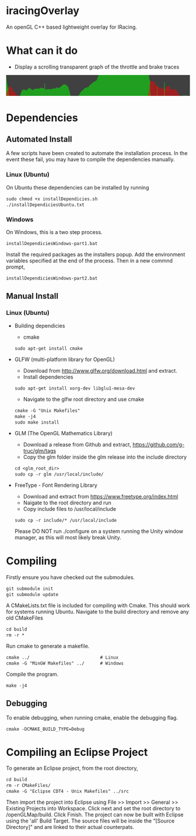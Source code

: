 # iracingOverlay

An openGL C++ based lightweight overlay for IRacing.

# What can it do
* Display a scrolling transparent graph of the throttle and brake traces

![GitHub Logo](Other/throttleBrakeTrace.png)


# Dependencies
##  Automated Install
A few scripts have been created to automate the installation process. In the event these fail, you may have to compile the dependencies manually.

### Linux (Ubuntu)
On Ubuntu these dependencies can be installed by running
```
sudo chmod +x installDependicies.sh
./installDependiciesUbuntu.txt
```
### Windows
On Windows, this is a two step process.
```
installDependiciesWindows-part1.bat
```
Install the required packages as the installers popup.
Add the environment variables specified at the end of the process.
Then in a new commnd prompt,
```
installDependiciesWindows-part2.bat
```
## Manual Install
### Linux (Ubuntu)
* Building dependicies
	* cmake
	```
	sudo apt-get install cmake
	```
* GLFW (multi-platform library for OpenGL)
	* Download from http://www.glfw.org/download.html and extract.
	* Install dependencies
	```
	sudo apt-get install xorg-dev libglu1-mesa-dev
	```
	* Navigate to the glfw root directory and use cmake
	```
	cmake -G "Unix Makefiles"
	make -j4
	sudo make install
	```

* GLM (The OpenGL Mathematics Library)
	* Download a release from Github and extract, https://github.com/g-truc/glm/tags
	* Copy the glm folder inside the glm release into the include directory
	```
	cd <glm_root_dir>
	sudo cp -r glm /usr/local/include/
	```

* FreeType - Font Rendering Library
	* Download and extract from https://www.freetype.org/index.html
	* Naigate to the root directory and run
	* Copy include files to /usr/local/include
	```
	sudo cp -r include/* /usr/local/include 
	```
	Please DO NOT run ./configure on a system running the Unity window manager, as this will most likely break Unity.


# Compiling
Firstly ensure you have checked out the submodules.
```
git submodule init
git submodule update
```
A CMakeLists.txt file is included for compiling with Cmake. This should work for systems running Ubuntu. Navigate to the build directory and remove any old CMakeFiles
```
cd build
rm -r *
```
Run cmake to generate a makefile.
```
cmake ../                           # Linux
cmake -G "MinGW Makefiles" ../      # Windows
```
Compile the program.
```
make -j4
```

## Debugging
To enable debugging, when running cmake, enable the debugging flag.
```
cmake -DCMAKE_BUILD_TYPE=Debug
```

# Compiling an Eclipse Project
To generate an Eclipse project, from the root directory,
```
cd build
rm -r CMakeFiles/
cmake -G "Eclipse CDT4 - Unix Makefiles" ../src
```
Then import the project into Eclipse using File >> Import >> General >> Existing Projects into Workspace. Click next and set the root directory to <workspace>/openGLMap/build. Click Finish. The project can now be built with Eclipse using the 'all' Build Target. The source files will be inside the "[Source Directory]" and are linked to their actual counterpats.
